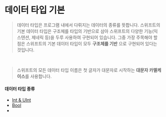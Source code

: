 # 데이터 타입 기본

> 데이터 타입은 프로그램 내에서 다뤼지는 데이터의 종류를 뜻합니다. 스위프트의 기본 데이터 타입은 구조체를 타입의 기반으로 삼아 스위프트의 다양한 기능(익스텐션, 제네릭 등)을 두루 사용하여 구현되어 있습니다. 그중 가장 주목해야 할 점은 스위프트의 기본 데이터 타입이 모두 **구조체를 기반** 으로 구현되어 있다는 것입니다.
<br>

> 스위프트의 모든 데이터 타입 이름은 첫 글자가 대문자로 시작하는 **대문자 카멜케이스**를 사용합니다. 
 
#### 데이터 타입 종류

 - [Int & UInt]()
 - [Bool]()
 - 